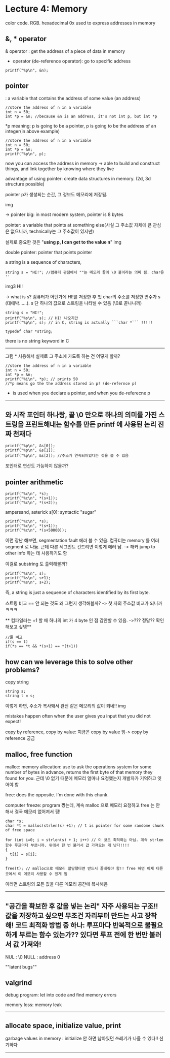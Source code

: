 # Lecture 4: Memory

color code. 
RGB. 
hexadecimal
0x
used to express addresses in memory

## &, * operator

& operator : get the address of a piece of data in memory
* operator (de-reference operator): go to specific address

```
printf("%p\n", &n);
```


## pointer
: a variable that contains the address of some value (an address)

```
//store the address of n in a variable
int n = 50;
int *p = &n; //because &n is an address, it's not int p, but int *p
```

*p meaning: p is going to be a pointer, p is going to be the address of an integer(in above example)


```
//store the address of n in a variable
int n = 50;
int *p = &n;
printf("%p\n", p);
```

now you can access the address in memory
-> able to build and construct things, and link together by knowing where they live

advantage of using pointer: create data structures in memory. (2d, 3d structure possible)

pointer p가 생성되는 순간, 그 정보도 메모리에 저장됨. 

img

-> pointer big: in most modern system, pointer is 8 bytes

pointer: a variable that points at something else(사실 그 주소값 자체에 큰 관심은 없으니까, technically는 그 주소값이 있지만)

실제로 중요한 것은 "**using p, I can get to the value n**"
img

double pointer: pointer that points pointer

a string is a sequence of characters, 
```
string s = "HI!"; //컴퓨터 관점에서 ""는 메모리 끝에 \0 붙이라는 의미 됨. char은 ''
```
img3 HI!

-> what is s?
컴퓨터가 어딘가에 HI!를 저장한 후 첫 char의 주소를 저장한 변수가 s (대애박......). s 단 하나의 값으로 스트링을 나타낼 수 있음
(\0로 끝나니까)
```
string s = "HI!"; 
printf("%s\n", s); // HI! 나오지만
printf("%p\n", s); // in C, string is actually ```char *``` !!!!!
```

```
typedef char *string;
```
there is no string keyword in C

---
그럼 * 사용해서 실제로 그 주소에 가도록 하는 건 어떻게 할까?

```
//store the address of n in a variable
int n = 50;
int *p = &n;
printf("%i\n", *p); // prints 50
//*p means go the the address stored in p! (de-refernce p)
```

* is used when you declare a pointer, and when you de-referecne p

---
와 시작 포인터 하나랑, 끝 \0 만으로 하나의 의미를 가진 스트링을 프린트해내는 함수를 만든 printf 에 사용된 논리 진짜 천재다
---
```
printf("%p\n", &s[0]);
printf("%p\n", &s[1]);
printf("%p\n", &s[2]); //주소가 연속되어있다는 것을 볼 수 있음
```
포인터로 연산도 가능하지 않을까?

## pointer arithmetic

```
printf("%c\n", *s);
printf("%c\n", *(s+1));
printf("%c\n", *(s+2)); 
```

ampersand, asterick
s[0]: syntactic "sugar"

```
printf("%c\n", *s);
printf("%c\n", *(s+1));
printf("%c\n", *(s+50000)); 
```

이런 장난 해보면, segmentation fault  에러 볼 수 있음.
컴퓨터는 memory 를 여러 segment 로 나눔. 근데 다른 세그먼트 건드리면 이렇게 에러 남. 
-> 해커 jump to other info 하는 데 사용하기도 함

이걸로 substring 도 출력해볼까?


```
printf("%s\n", s);
printf("%s\n", s+1);
printf("%s\n", s+2); 
```

즉, a string is just a sequence of characters identified by its first byte.

스트링 비교 == 안 되는 것도 왜 그런지 생각해볼까?
-> 첫 자의 주소값 비교가 되니까 ㅋㅋㅋ

** 컴파일러는 +1 할 때 하나의 int 가 4 byte 인 점 감안할 수 있음. ->??? 정말?? 확인해보고 싶넹**

```
//둘 비교
if(s == t)
if(*s == *t && *(s+1) == *(t+1))
```

## how can we leverage this to solve other problems?

copy string
```
string s;
string t = s;
```
이렇게 하면, 주소가 복사돼서 완전 같은 메모리의 값이 되네!!
img


mistakes happen often when the user gives you input that you did not expect!


copy by reference, copy by value: 지금은 copy by value 임-> copy by reference 궁금


## malloc, free function
malloc: memory allocation: use to ask the operations system for some number of bytes in advance, returns the first byte of that memory they found for you. 근데 \0 없기 때문에 메모리 얼마나 요청했는지 개발자가 기억하고 잇어야 함


free: does the opposite. I'm done with this chunk.

computer freeze: program 짰는데, 계속 malloc 으로 메모리 요청하고 free 는 안 해서 결국 메모리 없어져서 펑!

```
char *s;
char *t = malloc(strlen(s) +1); // t is pointer for some randome chunk of free space

for (int i=0; i < strlen(s) + 1; i++) // 이 코드 최적화는 아님. 계속 strlen 함수 루프마다 부르니까. 위에서 한 번 불러서 값 가져오는 게 낫다!!!!
{
  t[i] = s[i];
}

free(t); // malloc으로 메모리 할당했다면 반드시 끝내줘야 함!! free 하면 이제 다른 곳에서 이 메모리 사용할 수 있게 됨

```
이러면 스트링의 모든 값을 다른 메모리 공간에 복사해옴

----
**"공간을 확보한 후 값을 넣는 논리" 자주 사용되는 구조!!** 값을 저장하고 싶으면 무조건 자리부터 만드는 사고 장착해!
**코드 최적화 방법 중 하나: 루프마다 반복적으로 불필요하게 부르는 함수 있는가?? 있다면 루프 전에 한 번만 불러서 값 가져와!**
---

NUL : \0
NULL : address 0

""latent bugs""

## valgrind

debug program: let into code and find memory errors

memory loss: memory leak

----
allocate space, initialize value, print
---
garbage values in memory : initialize 안 하면 남아있던 쓰레기가 나올 수 있다!! 신기하다

---



